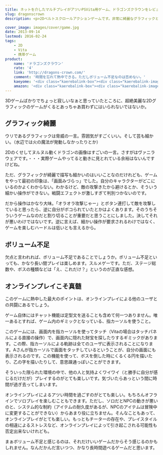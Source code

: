 ```yaml
---
title: ネットを介したマルチプレイがアツいPSVita用ゲーム、ドラゴンズクラウンをレビュー
slug: dragonscrown
description: <p>2Dベルトスクロールアクションゲームです。非常に綺麗なグラフィックと、細かな描写が特徴です。オンライン通信による多人数同時プレイが可能で、みんなでわいわいやるのが楽しいゲームです。相変わらず料理の描写が気合入っていて、とてもうまそうです。</p>

cover_image: images/cover/game.jpg
date: 2013-09-14
lastmod: 2016-02-24
tags: 
    - 2D
    - Vita
    - 携帯ゲーム
product:
    name: 'ドラゴンズクラウン'
    rate: '4'
    link: 'http://dragons-crown.com/'
    comment: '時間を忘れて熱中できる。ただしボリューム不足なのは否めない。'
    kaeyome: '<div class="kaerebalink-box"><div class="kaerebalink-image"><a href="http://www.amazon.co.jp/exec/obidos/ASIN/B00BY0209Y/illusionspace-22/ref=nosim/" rel="nofollow" target="_blank"><img src="http://ecx.images-amazon.com/images/I/61-nKdo6BwL._SL160_.jpg" style="border: none;" /></a></div><div class="kaerebalink-info"><div class="kaerebalink-name"><a href="http://www.amazon.co.jp/exec/obidos/ASIN/B00BY0209Y/illusionspace-22/ref=nosim/" rel="nofollow" target="_blank">ドラゴンズクラウン</a><div class="kaerebalink-powered-date">posted with <a href="http://kaereba.com" rel="nofollow" target="_blank">カエレバ</a></div></div><div class="kaerebalink-detail"> アトラス 2013-07-25    </div><div class="kaerebalink-link1"><div class="shoplinkamazon"><a href="http://www.amazon.co.jp/gp/search?keywords=%83h%83%89%83S%83%93%83Y%83N%83%89%83E%83%93%20PS%20vita&__mk_ja_JP=%83J%83%5E%83J%83i&tag=illusionspace-22" rel="nofollow" target="_blank" title="アマゾン" >Amazonで購入</a></div><div class="shoplinkrakuten"><a href="http://hb.afl.rakuten.co.jp/hgc/0e95387f.f2aef20d.0e953880.25e412bd/?pc=http%3A%2F%2Fsearch.rakuten.co.jp%2Fsearch%2Fmall%2F%25E3%2583%2589%25E3%2583%25A9%25E3%2582%25B4%25E3%2583%25B3%25E3%2582%25BA%25E3%2582%25AF%25E3%2583%25A9%25E3%2582%25A6%25E3%2583%25B3%2520PS%2520vita%2F-%2Ff.1-p.1-s.1-sf.0-st.A-v.2%3Fx%3D0%26scid%3Daf_ich_link_urltxt%26m%3Dhttp%3A%2F%2Fm.rakuten.co.jp%2F" rel="nofollow" target="_blank" title="楽天市場" >楽天市場で購入</a></div></div></div><div class="booklink-footer" style="clear: left"></div></div>'
    amazon: '<div class="kaerebalink-box"><div class="kaerebalink-image"><a href="http://www.amazon.co.jp/exec/obidos/ASIN/B00BY0209Y/illusionspace-22/ref=nosim/" rel="nofollow" target="_blank"><img src="http://ecx.images-amazon.com/images/I/61-nKdo6BwL._SL160_.jpg" style="border: none;" /></a></div><div class="kaerebalink-info"><div class="kaerebalink-name"><a href="http://www.amazon.co.jp/exec/obidos/ASIN/B00BY0209Y/illusionspace-22/ref=nosim/" rel="nofollow" target="_blank">ドラゴンズクラウン</a><div class="kaerebalink-powered-date">posted with <a href="http://kaereba.com" rel="nofollow" target="_blank">カエレバ</a></div></div><div class="kaerebalink-detail"> アトラス 2013-07-25    </div><div class="kaerebalink-link1"><div class="shoplinkamazon"><a href="http://www.amazon.co.jp/gp/search?keywords=%83h%83%89%83S%83%93%83Y%83N%83%89%83E%83%93&__mk_ja_JP=%83J%83%5E%83J%83i&tag=illusionspace-22" rel="nofollow" target="_blank" title="アマゾン" >Amazonで探す</a></div><div class="shoplinkrakuten"><a href="http://hb.afl.rakuten.co.jp/hgc/0e95387f.f2aef20d.0e953880.25e412bd/?pc=http%3A%2F%2Fsearch.rakuten.co.jp%2Fsearch%2Fmall%2F%25E3%2583%2589%25E3%2583%25A9%25E3%2582%25B4%25E3%2583%25B3%25E3%2582%25BA%25E3%2582%25AF%25E3%2583%25A9%25E3%2582%25A6%25E3%2583%25B3%2F-%2Ff.1-p.1-s.1-sf.0-st.A-v.2%3Fx%3D0%26scid%3Daf_ich_link_urltxt%26m%3Dhttp%3A%2F%2Fm.rakuten.co.jp%2F" rel="nofollow" target="_blank" title="楽天市場" >楽天市場で探す</a></div><div class="shoplinkyahoo"><a href="http://atq.ck.valuecommerce.com/servlet/atq/referral?sid=2219441&pid=877935733&vcptn=shpg%2Fp%2FbJklbh6QH6IgN9lcoN5ofw--&vc_url=http%3A%2F%2Fshopping.search.yahoo.co.jp%2Fsearch%3FuIv%3Don%26ei%3DUTF-8%26tab_ex%3Dcommerce%26slider%3D0%26va%3D%25E3%2583%2589%25E3%2583%25A9%25E3%2582%25B4%25E3%2583%25B3%25E3%2582%25BA%25E3%2582%25AF%25E3%2583%25A9%25E3%2582%25A6%25E3%2583%25B3" rel="nofollow"  target="_blank" title="Yahooショッピング" >Yahooショッピングで探す<img src="http://atq.ad.valuecommerce.com/servlet/atq/gifbanner?sid=2219441&pid=877935733" height="1" width="1" border="0"></a></div><div class="shoplinkyahooAuc"><a href="http://atq.ck.valuecommerce.com/servlet/atq/referral?sid=2219441&pid=877775177&vcptn=auct%2Fp%2FbJklbh6QH6IgN9lcoN5ofw--&vc_url=http%3A%2F%2Fauctions.search.yahoo.co.jp%2Fsearch%3Fvo%3D%26ve%3D%26auccat%3D0%26aucminprice%3D%26aucmaxprice%3D%26aucmin_bidorbuy_price%3D%26aucmax_bidorbuy_price%3D%26loc_cd%3D0%26abatch%3D0%26istatus%3D0%26filtered%3D1%26ei%3DUTF-8%26tab_ex%3Dcommerce%26va%3D%25E3%2583%2589%25E3%2583%25A9%25E3%2582%25B4%25E3%2583%25B3%25E3%2582%25BA%25E3%2582%25AF%25E3%2583%25A9%25E3%2582%25A6%25E3%2583%25B3" rel="nofollow" target="_blank" title="ヤフオク!" >ヤフオク!で探す<img src="http://atq.ad.valuecommerce.com/servlet/atq/gifbanner?sid=2219441&pid=877775177" height="1" width="1" border="0"></a></div><div class="shoplinkseven"><a href="http://px.a8.net/svt/ejp?a8mat=25XWQ0+2NUTY2+2N1Y+5ZEMP&a8ejpredirect=http%3A%2F%2Fwww.7netshopping.jp%2Frelay%2Faffiliate%2FAnotherCompanyEntrance%2F%3FA8_PID%3Ds00000012319001%26VIEW_URL%3Dhttp%253A%252F%252Fwww.7netshopping.jp%252Fall%252Fsearch_result%252F-%252Fbprice%252Foff%252Fsort%252F0%252Fkword_in%252F%2525E3%252583%252589%2525E3%252583%2525A9%2525E3%252582%2525B4%2525E3%252583%2525B3%2525E3%252582%2525BA%2525E3%252582%2525AF%2525E3%252583%2525A9%2525E3%252582%2525A6%2525E3%252583%2525B3%252FallGoods%252Fon%252Fsubmit.x%252F30%252Fdisp_result%252F1%252Fsubmit.y%252F9%252Fprvlg%252Foff%252Fnobuy%252Fon%252FsetProduct%252Foff%252Foop%252Fon%252Fctgy%252Fall%252FfromKeywordSearch%252Ftrue" rel="nofollow" target="_blank" title="セブンネットショッピング" >7netで探す</a></div></div></div></div>'
---
```


<p>3Dゲームばかりでちょっと寂しいなぁと思っていたところに、超絶美麗な2Dグラフィックのゲームがくるとあっちゃあ買わずにはいられないではないか。</p>
<h2 title="グラフィック綺麗">グラフィック綺麗</h2>
<p>ウリであるグラフィックは脅威の一言。雰囲気がすごくいい。そして芸も細かい。（水辺では火の魔法が発動しなかったりとか）</p>
<p>2Dのくせしてヌルヌル動くドラゴンの画像はすごいの一言。さすがはヴァニラウェアです。・・・実際ゲームやってると動きに見とれている余裕はないんですけどね。</p>
<p>ただ、グラフィックが綺麗で描写も細かいのはいいことなのだけれども、ゲームをやって最初の印象は、「画面みづらっ」でした。自分のキャラクターがどこにいるのかよくわからない。わかるけど、敵の攻撃きたから避けるとか、そういう細かい操作ができない。戦闘エフェクトが激しすぎて判別つかないのです。</p>
<p>だから操作はかなり大味。「オラオラ攻撃じゃー」とボタン連打して敵を攻撃していると思ったら、逆に自分がボコられていたとかはよくあります。そのうちそういうゲームなのだと割り切ることが重要だと思うことにしました。決してそれが悪いわけではないです。逆に言えば、細かい操作が要求されるわけではなく、ゲームを楽しむハードルは低いとも言えるから。</p>
<h2 title="ボリューム不足">ボリューム不足</h2>
<p>欠点と言われれば、ボリューム不足であることでしょうか。ボリューム不足といっても、かなり長い間プレイは楽しめます。スルメゲーです。ただ、ステージ総数や、ボスの種類などは「え、これだけ？」というのが正直な感想。</p>
<h2 title="オンラインプレイこそ真髄">オンラインプレイこそ真髄</h2>
<p>このゲームに熱中した最大のポイントは、オンラインプレイによる他のユーザとの共闘にあるでしょう。</p>
<p>ゲーム自体にはチャット機能は定型文を送ることも含めて何一つありません。唯一あるとすれば、ゲーム内のギミックとなっている、指カーソルを使うこと。</p>
<p>このゲームには、画面内を指カーソルを使ってタッチ（Vitaの場合はタッチパネルによる直接の操作）で、画面内に隠れた財宝を探したりするギミックがあります。この際、指カーソルによる軌跡は全てのユーザに表示されることになります。Aさんが指カーソルで画面をタッチしているということが、自分の画面にも表示されるのです。この機能を使って、ボスを倒した時にくるくる円を描いたり、乙の字を描いたりして、意思疎通っぽいことができます。</p>
<p>そういった限られた環境の中で、他の人と気持よくワイワイ（と勝手に自分が感じるだけだが）プレイするのがとても楽しいです。気づいたらあっという間に時間が過ぎ去ってしまいます。</p>
<p>オンラインプレイによるアツい時間を過ごすのがとても楽しい。もちろんオフラインでソロプレイを楽しむこともできます。ただし、ソロだとNPCの動きが悪いのと、システム的な制約（アイテムの耐久度があるが、NPCのアイテムは冒険中に変更することができない）からあまり役に立ちません。そんなこともあって、オンラインプレイがとても楽しい。もっともチーターの存在や、プレイスタイルの相違によるストレスなど、オンラインプレイによって引き起こされる可能性も否定出来ないけれども。</p>
<p>まぁボリューム不足と感じるのは、それだけいいゲームだからそう感じるのかもしれません。なんだかんだ言いつつ、かなり長時間遊べるゲームだと思います。</p>

  